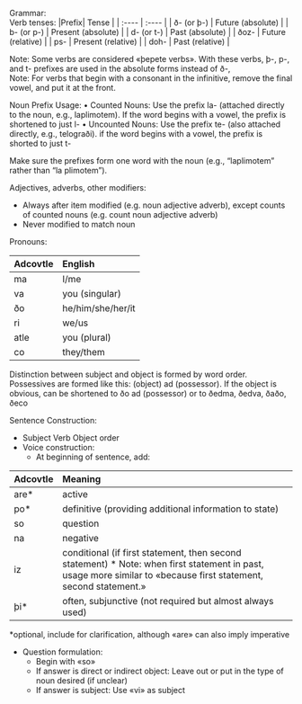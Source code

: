 Grammar:  
Verb tenses:
|Prefix| Tense |
| :---- | :---- |
| ð- (or þ-) | Future (absolute) |
| b- (or p-) | Present (absolute) |
| d- (or t-) | Past (absolute) |
| ðoz- | Future (relative) |
| ps- | Present (relative) |
| doh- | Past (relative) |

Note: Some verbs are considered «þepete verbs». With these verbs, þ-, p-, and t- prefixes are used in the absolute forms instead of ð-,   
Note: For verbs that begin with a consonant in the infinitive, remove the final vowel, and put it at the front.

Noun Prefix Usage:
	•	Counted Nouns: Use the prefix la- (attached directly to the noun, e.g., laplimotem). If the word begins with a vowel, the prefix is shortened to just l-
	•	Uncounted Nouns: Use the prefix te- (also attached directly, e.g., telograði). if the word begins with a vowel, the prefix is shorted to just t-

Make sure the prefixes form one word with the noun (e.g., “laplimotem” rather than “la plimotem”).

Adjectives, adverbs, other modifiers:

* Always after item modified (e.g. noun adjective adverb), except counts of counted nouns (e.g. count noun adjective adverb)  
* Never modified to match noun

Pronouns:

| Adcovtle | English |
| :---- | :---- |
| ma | I/me |
| va | you (singular) |
| ðo | he/him/she/her/it |
| ri | we/us |
| atle | you (plural) |
| co | they/them |

Distinction between subject and object is formed by word order. Possessives are formed like this: (object) ad (possessor). If the object is obvious, can be shortened to ðo ad (possessor) or to ðedma, ðedva, ðaðo, ðeco

Sentence Construction:

* Subject Verb Object order  
* Voice construction:  
  * At beginning of sentence, add:

| Adcovtle | Meaning |
| :---- | :---- |
| are* | active |
| po* | definitive (providing additional information to state) |
| so | question |
| na | negative |
| iz | conditional (if first statement, then second statement) * Note: when first statement in past, usage more similar to «because first statement, second statement.» |
| þi* | often, subjunctive (not required but almost always used) |

*optional, include for clarification, although «are» can also imply imperative

* Question formulation:  
  * Begin with «so»  
  * If answer is direct or indirect object: Leave out or put in the type of noun desired (if unclear)  
  * If answer is subject: Use «vi» as subject  
